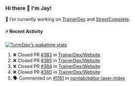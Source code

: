 ### Hi there 👋 I'm Jay!

🔭 I’m currently working on [TrainerDex](https://www.github.com/TrainerDex) and [StreetComplete](https://github.com/streetcomplete/StreetComplete).

#### :zap: Recent Activity

[![TurnrDev's wakatime stats](https://github-readme-stats.vercel.app/api/wakatime?username=TurnrDev)](https://wakatime.com/@TurnrDev)
<br>
<!--START_SECTION:activity-->
1. ❌ Closed PR [#383](https://github.com/TrainerDex/Website/pull/383) in [TrainerDex/Website](https://github.com/TrainerDex/Website)
2. ❌ Closed PR [#385](https://github.com/TrainerDex/Website/pull/385) in [TrainerDex/Website](https://github.com/TrainerDex/Website)
3. ❌ Closed PR [#384](https://github.com/TrainerDex/Website/pull/384) in [TrainerDex/Website](https://github.com/TrainerDex/Website)
4. ❌ Closed PR [#380](https://github.com/TrainerDex/Website/pull/380) in [TrainerDex/Website](https://github.com/TrainerDex/Website)
5. 🗣 Commented on [#1151](https://github.com/osmlab/editor-layer-index/issues/1151) in [osmlab/editor-layer-index](https://github.com/osmlab/editor-layer-index)
<!--END_SECTION:activity-->
